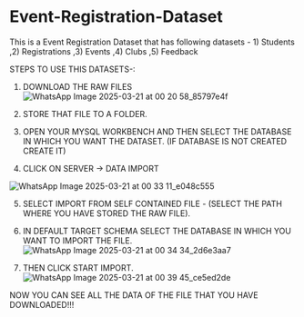 # Event-Registration-Dataset
This is a Event Registration Dataset that has following datasets - 1) Students ,2) Registrations ,3) Events ,4) Clubs ,5) Feedback


STEPS TO USE THIS DATASETS-:

1) DOWNLOAD THE RAW FILES
![WhatsApp Image 2025-03-21 at 00 20 58_85797e4f](https://github.com/user-attachments/assets/fa131249-7b83-4c6f-9d9c-9a5ee7167d81)

2) STORE THAT FILE TO A FOLDER.

3) OPEN YOUR MYSQL WORKBENCH AND THEN SELECT THE DATABASE IN WHICH YOU WANT THE DATASET. (IF DATABASE IS NOT CREATED CREATE IT)

4) CLICK ON SERVER -> DATA IMPORT

![WhatsApp Image 2025-03-21 at 00 33 11_e048c555](https://github.com/user-attachments/assets/bbc56bbc-38d1-4bd8-a393-eecd218e3a71)

5) SELECT IMPORT FROM SELF CONTAINED FILE - (SELECT THE PATH WHERE YOU HAVE STORED THE RAW FILE).

6) IN DEFAULT TARGET SCHEMA SELECT THE DATABASE IN WHICH YOU WANT TO IMPORT THE FILE.
![WhatsApp Image 2025-03-21 at 00 34 34_2d6e3aa7](https://github.com/user-attachments/assets/bc7fe947-1b9c-4757-8abe-e491574d5ab9)

7) THEN CLICK START IMPORT.
![WhatsApp Image 2025-03-21 at 00 39 45_ce5ed2de](https://github.com/user-attachments/assets/1f3f8660-844f-4a9b-b435-ac4748116819)

NOW YOU CAN SEE ALL THE DATA OF THE FILE THAT YOU HAVE DOWNLOADED!!!


